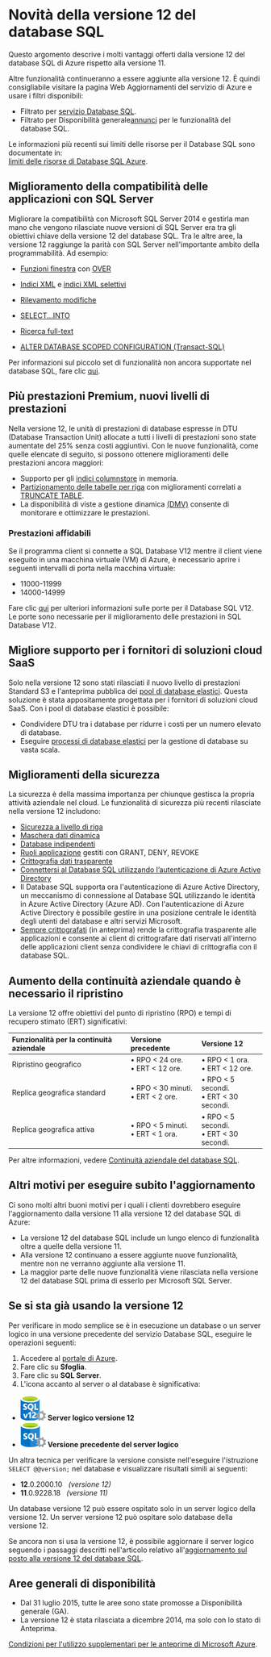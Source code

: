<properties 
	pageTitle="Novità della versione 12 del database SQL | Microsoft Azure" 
	description="Descrive i motivi per cui i sistemi aziendali che usano il database SQL di Azure nel cloud otterranno vantaggi dall'aggiornamento alla versione 12." 
	services="sql-database" 
	documentationCenter="" 
	authors="MightyPen" 
	manager="jhubbard" 
	editor=""/>


<tags 
	ms.service="sql-database" 
	ms.workload="data-management" 
	ms.tgt_pltfrm="na" 
	ms.devlang="na" 
	ms.topic="article" 
	ms.date="03/21/2016" 
	ms.author="genemi"/>


# Novità della versione 12 del database SQL


Questo argomento descrive i molti vantaggi offerti dalla versione 12 del database SQL di Azure rispetto alla versione 11.


Altre funzionalità continueranno a essere aggiunte alla versione 12. È quindi consigliabile visitare la pagina Web Aggiornamenti del servizio di Azure e usare i filtri disponibili:


- Filtrato per [servizio Database SQL](https://azure.microsoft.com/updates/?service=sql-database).
- Filtrato per Disponibilità generale[annunci](http://azure.microsoft.com/updates/?service=sql-database&update-type=general-availability) per le funzionalità del database SQL.


Le informazioni più recenti sui limiti delle risorse per il Database SQL sono documentate in:<br/>[limiti delle risorse di Database SQL Azure](sql-database-resource-limits.md).


## Miglioramento della compatibilità delle applicazioni con SQL Server


Migliorare la compatibilità con Microsoft SQL Server 2014 e gestirla man mano che vengono rilasciate nuove versioni di SQL Server era tra gli obiettivi chiave della versione 12 del database SQL. Tra le altre aree, la versione 12 raggiunge la parità con SQL Server nell'importante ambito della programmabilità. Ad esempio:


- [Funzioni finestra](http://msdn.microsoft.com/library/ms189798.aspx) con [OVER](http://msdn.microsoft.com/library/ms189461.aspx) 

- [Indici XML](http://msdn.microsoft.com/library/bb934097.aspx) e [indici XML selettivi](http://msdn.microsoft.com/library/jj670104.aspx)

- [Rilevamento modifiche](http://msdn.microsoft.com/library/bb933875.aspx)

- [SELECT...INTO](http://msdn.microsoft.com/library/ms188029.aspx)

- [Ricerca full-text](http://msdn.microsoft.com/library/ms142571.aspx)

- [ALTER DATABASE SCOPED CONFIGURATION (Transact-SQL)](http://msdn.microsoft.com/library/mt629158.aspx)

Per informazioni sul piccolo set di funzionalità non ancora supportate nel database SQL, fare clic [qui](sql-database-transact-sql-information.md).


## Più prestazioni Premium, nuovi livelli di prestazioni


Nella versione 12, le unità di prestazioni di database espresse in DTU (Database Transaction Unit) allocate a tutti i livelli di prestazioni sono state aumentate del 25% senza costi aggiuntivi. Con le nuove funzionalità, come quelle elencate di seguito, si possono ottenere miglioramenti delle prestazioni ancora maggiori:


- Supporto per gli [indici columnstore](http://msdn.microsoft.com/library/gg492153.aspx) in memoria.
- [Partizionamento delle tabelle per riga](http://msdn.microsoft.com/library/ms187802.aspx) con miglioramenti correlati a [TRUNCATE TABLE](http://msdn.microsoft.com/library/ms177570.aspx).
- La disponibilità di viste a gestione dinamica [(DMV)](http://msdn.microsoft.com/library/ms188754.aspx) consente di monitorare e ottimizzare le prestazioni.


### Prestazioni affidabili


Se il programma client si connette a SQL Database V12 mentre il client viene eseguito in una macchina virtuale (VM) di Azure, è necessario aprire i seguenti intervalli di porta nella macchina virtuale:

- 11000-11999
- 14000-14999


Fare clic [qui](sql-database-develop-direct-route-ports-adonet-v12.md) per ulteriori informazioni sulle porte per il Database SQL V12. Le porte sono necessarie per il miglioramento delle prestazioni in SQL Database V12.


## Migliore supporto per i fornitori di soluzioni cloud SaaS


Solo nella versione 12 sono stati rilasciati il nuovo livello di prestazioni Standard S3 e l'anteprima pubblica dei [pool di database elastici](sql-database-elastic-pool.md). Questa soluzione è stata appositamente progettata per i fornitori di soluzioni cloud SaaS. Con i pool di database elastici è possibile:


- Condividere DTU tra i database per ridurre i costi per un numero elevato di database.
- Eseguire [processi di database elastici](sql-database-elastic-jobs-overview.md) per la gestione di database su vasta scala.


## Miglioramenti della sicurezza


La sicurezza è della massima importanza per chiunque gestisca la propria attività aziendale nel cloud. Le funzionalità di sicurezza più recenti rilasciate nella versione 12 includono:


- [Sicurezza a livello di riga](http://msdn.microsoft.com/library/dn765131.aspx)
- [Maschera dati dinamica](sql-database-dynamic-data-masking-get-started.md)
- [Database indipendenti](http://msdn.microsoft.com/library/ff929188.aspx)
- [Ruoli applicazione](http://msdn.microsoft.com/library/ms190998.aspx) gestiti con GRANT, DENY, REVOKE
- [Crittografia dati trasparente](http://msdn.microsoft.com/library/0bf7e8ff-1416-4923-9c4c-49341e208c62.aspx)
- [Connettersi al Database SQL utilizzando l’autenticazione di Azure Active Directory](sql-database-aad-authentication.md)
 - Il Database SQL supporta ora l'autenticazione di Azure Active Directory, un meccanismo di connessione al Database SQL utilizzando le identità in Azure Active Directory (Azure AD). Con l'autenticazione di Azure Active Directory è possibile gestire in una posizione centrale le identità degli utenti del database e altri servizi Microsoft.
- [Sempre crittografati](https://msdn.microsoft.com/library/mt163865.aspx) (in anteprima) rende la crittografia trasparente alle applicazioni e consente ai client di crittografare dati riservati all'interno delle applicazioni client senza condividere le chiavi di crittografia con il database SQL.


## Aumento della continuità aziendale quando è necessario il ripristino


La versione 12 offre obiettivi del punto di ripristino (RPO) e tempi di recupero stimato (ERT) significativi:


| Funzionalità per la continuità aziendale | Versione precedente | Versione 12 |
| :-- | :-- | :-- |
| Ripristino geografico | • RPO < 24 ore.<br/>• ERT < 12 ore. | • RPO < 1 ora.<br/>• ERT < 12 ore. |
| Replica geografica standard | • RPO < 30 minuti.<br/>• ERT < 2 ore. | • RPO < 5 secondi.<br/>• ERT < 30 secondi. |
| Replica geografica attiva | • RPO < 5 minuti.<br/>• ERT < 1 ora. | • RPO < 5 secondi.<br/>• ERT < 30 secondi. |


Per altre informazioni, vedere [Continuità aziendale del database SQL](sql-database-business-continuity.md).


## Altri motivi per eseguire subito l'aggiornamento


Ci sono molti altri buoni motivi per i quali i clienti dovrebbero eseguire l'aggiornamento dalla versione 11 alla versione 12 del database SQL di Azure:


- La versione 12 del database SQL include un lungo elenco di funzionalità oltre a quelle della versione 11.
- Alla versione 12 continuano a essere aggiunte nuove funzionalità, mentre non ne verranno aggiunte alla versione 11.
- La maggior parte delle nuove funzionalità viene rilasciata nella versione 12 del database SQL prima di esserlo per Microsoft SQL Server.


## Se si sta già usando la versione 12


Per verificare in modo semplice se è in esecuzione un database o un server logico in una versione precedente del servizio Database SQL, eseguire le operazioni seguenti:


1. Accedere al [portale di Azure](https://portal.azure.com/).
2. Fare clic su **Sfoglia**.
3. Fare clic su **SQL Server**.
4. L'icona accanto al server o al database è significativa:
 - ![Icona del server versione 12](./media/sql-database-v12-whats-new/v12_icon.png) **Server logico versione 12**
 - ![Icona del server di versioni precedenti](./media/sql-database-v12-whats-new/earlier_icon.png) **Versione precedente del server logico**


Un altra tecnica per verificare la versione consiste nell'eseguire l'istruzione `SELECT @@version;` nel database e visualizzare risultati simili ai seguenti:


- **12**.0.2000.10 &nbsp; *(versione 12)*
- **11**.0.9228.18 &nbsp; *(versione 11)*


Un database versione 12 può essere ospitato solo in un server logico della versione 12. Un server versione 12 può ospitare solo database della versione 12.


Se ancora non si usa la versione 12, è possibile aggiornare il server logico seguendo i passaggi descritti nell'articolo relativo all'[aggiornamento sul posto alla versione 12 del database SQL](sql-database-v12-plan-prepare-upgrade.md).


## <a name="V12AzureSqlDbPreviewGaTable"></a>Aree generali di disponibilità


- Dal 31 luglio 2015, tutte le aree sono state promosse a Disponibilità generale (GA).
- La versione 12 è stata rilasciata a dicembre 2014, ma solo con lo stato di Anteprima.

[Condizioni per l'utilizzo supplementari per le anteprime di Microsoft Azure](https://azure.microsoft.com/support/legal/preview-supplemental-terms/).

<!---HONumber=AcomDC_0323_2016-->